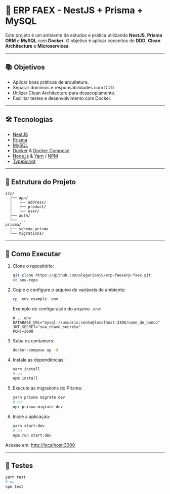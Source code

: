 # 🚀 ERP FAEX - NestJS + Prisma + MySQL

Este projeto é um ambiente de estudos e prática utilizando **NestJS**, **Prisma ORM** e **MySQL** com **Docker**. O objetivo é aplicar conceitos de **DDD**, **Clean Architecture** e **Microservices**.

---

## 📚 Objetivos

- Aplicar boas práticas de arquitetura.
- Separar domínios e responsabilidades com DDD.
- Utilizar Clean Architecture para desacoplamento.
- Facilitar testes e desenvolvimento com Docker.

---

## 🛠️ Tecnologias

- [NestJS](https://nestjs.com/)
- [Prisma](https://www.prisma.io/)
- [MySQL](https://www.mysql.com/)
- [Docker](https://www.docker.com/) & [Docker Compose](https://docs.docker.com/compose/)
- [Node.js](https://nodejs.org/) & [Yarn](https://yarnpkg.com/) / [NPM](https://www.npmjs.com/)
- [TypeScript](https://www.typescriptlang.org/)

---

## 📂 Estrutura do Projeto

```
src/
  ├── app/
  │   ├── address/
  │   ├── product/
  │   └── user/
  ├── auth/
  └── ...
prisma/
  ├── schema.prisma
  └── migrations/
```

---

## 🚀 Como Executar

1. Clone o repositório:
   ```bash
   git clone https://github.com/olegarioojv/erp-faexerp-faex.git
   cd seu-repo
   ```

2. Copie e configure o arquivo de variáveis de ambiente:
   ```bash
   cp .env.example .env
   ```
   Exemplo de configuração do arquivo `.env`:
   ```
   # ...env
   DATABASE_URL="mysql://usuario:senha@localhost:3306/nome_do_banco"
   JWT_SECRET="sua_chave_secreta"
   PORT=3000
   ```

3. Suba os containers:
   ```bash
   docker-compose up -d
   ```

4. Instale as dependências:
   ```bash
   yarn install
   # ou
   npm install
   ```

5. Execute as migrations do Prisma:
   ```bash
   yarn prisma migrate dev
   # ou
   npx prisma migrate dev
   ```

6. Inicie a aplicação:
   ```bash
   yarn start:dev
   # ou
   npm run start:dev
   ```

Acesse em: [http://localhost:3000](http://localhost:3000)

---

## 🧪 Testes

```bash
yarn test
# ou
npm test
```

